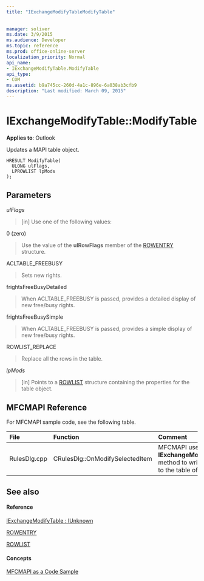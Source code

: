 ```yaml
---
title: "IExchangeModifyTableModifyTable"
 
 
manager: soliver
ms.date: 3/9/2015
ms.audience: Developer
ms.topic: reference
ms.prod: office-online-server
localization_priority: Normal
api_name:
- IExchangeModifyTable.ModifyTable
api_type:
- COM
ms.assetid: b9a745cc-260d-4a1c-896e-6a038ab3cfb9
description: "Last modified: March 09, 2015"
---
```


# IExchangeModifyTable::ModifyTable

  
  
**Applies to**: Outlook 
  
Updates a MAPI table object.
  
```
HRESULT ModifyTable( 
  ULONG ulFlags, 
  LPROWLIST lpMods 
); 

```

## Parameters

 _ulFlags_
  
> [in] Use one of the following values: 
    
0 (zero)
  
> Use the value of the **ulRowFlags** member of the [ROWENTRY](rowentry.md) structure. 
    
ACLTABLE_FREEBUSY
  
> Sets new rights.
    
frightsFreeBusyDetailed
  
> When ACLTABLE_FREEBUSY is passed, provides a detailed display of new free/busy rights.
    
frightsFreeBusySimple
  
> When ACLTABLE_FREEBUSY is passed, provides a simple display of new free/busy rights.
    
ROWLIST_REPLACE
  
> Replace all the rows in the table.
    
 _lpMods_
  
> [in] Points to a [ROWLIST](rowlist.md) structure containing the properties for the table object. 
    
## MFCMAPI Reference

For MFCMAPI sample code, see the following table.
  
|**File**|**Function**|**Comment**|
|:-----|:-----|:-----|
|RulesDlg.cpp  <br/> |CRulesDlg::OnModifySelectedItem  <br/> |MFCMAPI uses the **IExchangeModifyTable::ModifyTable** method to write a modified rule back to the table of rules.  <br/> |
   
## See also

#### Reference

[IExchangeModifyTable : IUnknown](iexchangemodifytableiunknown.md)
  
[ROWENTRY](rowentry.md)
  
[ROWLIST](rowlist.md)
#### Concepts

[MFCMAPI as a Code Sample](mfcmapi-as-a-code-sample.md)


